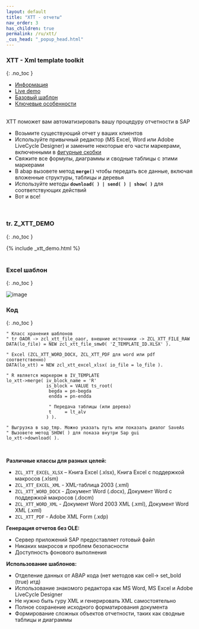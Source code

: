 ```yaml
---
layout: default
title: "XTT - отчеты"
nav_order: 3
has_children: true
permalink: /ru/xtt/
_cus_head: "_popup_head.html"
---
```


### **XTT** - Xml template toolkit
{: .no_toc }

<div class="tab-header">
<ul class="nav nav-tabs">
  <li class="active">
    <a data-toggle="tab" href="#info">Информация</a>
  </li>
  <li>
    <a data-toggle="tab" href="#demo">Live demo</a>
  </li>
  <li>
    <a data-toggle="tab" href="#basic">Базовый шаблон</a>
  </li>
  <li>
    <a data-toggle="tab" href="#key">Ключевые особенности</a>
  </li>
</ul>
</div>


<div class="tab-content">

<!-- TODO INFO -->
  <div class="tab-pane active" id="info">
<br/>
<div class="container-fluid" markdown="1">
XTT поможет вам автоматизировать вашу процедуру отчетности в SAP

- Возьмите существующий отчет у ваших клиентов
- Используйте привычный редактор (MS Excel, Word или Adobe LiveCycle Designer) и замените некоторые его части маркерами, включенными в [фигурные скобки](../xtt/compare/)
- Свяжите все формулы, диаграммы и сводные таблицы с этими маркерами
- В abap вызовете метод **`merge()`** чтобы передать все данные, включая вложенные структуры, таблицы и деревья
- Используйте методы **`download( ) | send( ) | show( )`** для соответствующих действий
- Вот и все!

</div> <!-- This close tag must be left aligned. -->
  </div>

<!-- TODO LIVE DEMO -->
<div class="tab-pane" id="demo">
<br/>
<div class="container-fluid" markdown="1">

### tr. Z_XTT_DEMO
{: .no_toc }
</div> <!-- This close tag must be left aligned. -->
{% include _xtt_demo.html %}

</div>

<!-- TODO BASIC -->
<div class="tab-pane" id="basic">
<br/>
<div class="container-fluid" markdown="1">

###  Excel шаблон
{: .no_toc }

![image](https://user-images.githubusercontent.com/36256417/80579411-6b7c0600-8a23-11ea-8166-d48e63b7d085.png)

### Код
{: .no_toc }

```abap
" Класс хранения шаблонов
" tr OAOR -> zcl_xtt_file_oaor, внешние источники -> ZCL_XTT_FILE_RAW
DATA(lo_file) = NEW zcl_xtt_file_smw0( 'Z_TEMPLATE_ID.XLSX' ).

" Excel (ZCL_XTT_WORD_DOCX, ZCL_XTT_PDF для word или pdf соответственно)
DATA(lo_xtt) = NEW zcl_xtt_excel_xlsx( io_file = lo_file ).

" R является маркером в IV_TEMPLATE
lo_xtt->merge( iv_block_name = 'R'
               is_block = VALUE ts_root(
                begda = pn-begda
                endda = pn-endda
                
                " Передача таблицы (или дерева)
                t     = lt_alv    
               ) ).

" Выгрузка в sap_tmp. Можно указать путь или показать диалог SaveAs
" Вызовете метод SHOW( ) для показа внутри Sap gui
lo_xtt->download( ).
```
</div> <!-- This close tag must be left aligned. -->
  </div>

<!-- TODO KEY -->
<div class="tab-pane" id="key">
<br/>
<div class="container-fluid" markdown="1">

**Различные классы для разных целей:**
* `ZCL_XTT_EXCEL_XLSX` – Книга Excel (.xlsx), Книга Excel с поддержкой макросов (.xlsm)
* `ZCL_XTT_EXCEL_XML` - XML-таблица 2003 (.xml)
* `ZCL_XTT_WORD_DOCX` - Документ Word (.docx), Документ Word с поддержкой макросов (.docm)
* `ZCL_XTT_WORD_XML` - Документ Word 2003 XML (.xml), Документ Word XML (.xml)
* `ZCL_XTT_PDF` - Adobe XML Form (.xdp)

**Генерация отчетов без OLE:**
* Сервер приложений SAP предоставляет готовый файл
* Никаких макросов и проблем безопасности
* Доступность фонового выполнения

**Использование шаблонов:**
* Отделение данных от ABAP кода (нет методов как cell-> set_bold (true) итд)
* Использование знакомого редактора как MS Word, MS Excel и Adobe LiveCycle Designer
* Не нужно быть гуру XML и генерировать XML самостоятельно
* Полное сохранение исходного форматирования документа
* Формирование сложных объектов отчетности, таких как сводные таблицы и диаграммы

</div> <!-- This close tag must be left aligned. -->
</div>
</div>